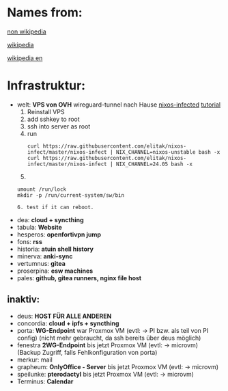 # Names from:
[non wikipedia](https://www.forumtraiani.de/roemische-goettinen-roemische-goettin/)

[wikipedia](https://de.wikipedia.org/wiki/R%C3%B6mische_Mythologie#Die_r%C3%B6mischen_G%C3%B6tter)

[wikipedia en](https://en.wikipedia.org/wiki/List_of_Roman_deities)
# Infrastruktur:

- welt: **VPS von OVH** wireguard-tunnel nach Hause [nixos-infected](https://github.com/elitak/nixos-infect) [tutorial](https://lyderic.origenial.fr/install-nixos-on-ovh#installing-with-nixos-infect-(recommended))
    1. Reinstall VPS
    2. add sshkey to root
    3. ssh into server as root
    4. run
        ```
        curl https://raw.githubusercontent.com/elitak/nixos-infect/master/nixos-infect | NIX_CHANNEL=nixos-unstable bash -x
        curl https://raw.githubusercontent.com/elitak/nixos-infect/master/nixos-infect | NIX_CHANNEL=24.05 bash -x
        ```
    5. ```
      umount /run/lock
      mkdir -p /run/current-system/sw/bin
    ```
    6. test if it can reboot.
- dea: **cloud + syncthing**
- tabula: **Website**
- hesperos: **openfortivpn jump**
- fons: **rss**
- historia: **atuin shell history**
- minerva: **anki-sync**
- vertumnus: **gitea**
- proserpina: **esw machines**
- pales: **github, gitea runners, nginx file host**

## inaktiv:
- deus: **HOST FÜR ALLE ANDEREN**
- concordia: **cloud + ipfs + syncthing**
- porta: **WG-Endpoint** war Proxmox VM (evtl: -> PI bzw. als teil von PI config) (nicht mehr gebraucht, da ssh bereits über deus möglich)
- fenestra **2WG-Endpoint** bis jetzt Proxmox VM (evtl: -> microvm) (Backup Zugriff, falls Fehlkonfiguration von porta)
- merkur: mail
- grapheum: **OnlyOffice - Server** bis jetzt Proxmox VM (evtl: -> microvm)
- speilunke: **pterodactyl** bis jetzt Proxmox VM (evtl: -> microvm)
- Terminus: **Calendar**
